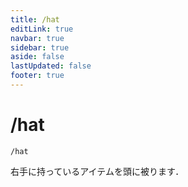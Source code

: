 ```yaml
---
title: /hat
editLink: true
navbar: true
sidebar: true
aside: false
lastUpdated: false
footer: true
---
```


# /hat <Badge type="info" text="SeichiAssist" />

`/hat`

右手に持っているアイテムを頭に被ります．
